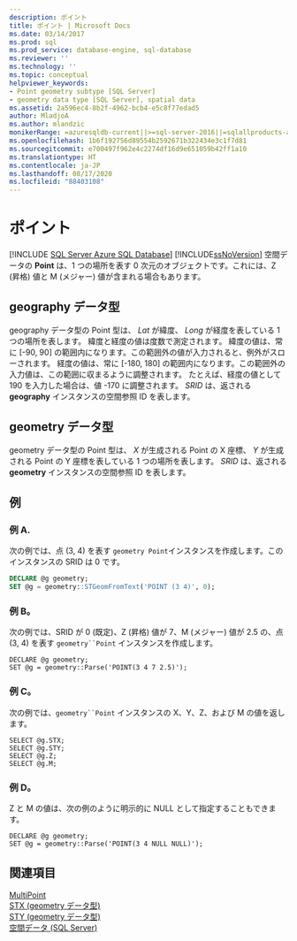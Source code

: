 ```yaml
---
description: ポイント
title: ポイント | Microsoft Docs
ms.date: 03/14/2017
ms.prod: sql
ms.prod_service: database-engine, sql-database
ms.reviewer: ''
ms.technology: ''
ms.topic: conceptual
helpviewer_keywords:
- Point geometry subtype [SQL Server]
- geometry data type [SQL Server], spatial data
ms.assetid: 2a596ec4-8b2f-4962-bcb4-e5c8f77edad5
author: MladjoA
ms.author: mlandzic
monikerRange: =azuresqldb-current||>=sql-server-2016||=sqlallproducts-allversions||>=sql-server-linux-2017||=azuresqldb-mi-current
ms.openlocfilehash: 1b6f192756d89554b2592671b322434e3c1f7d81
ms.sourcegitcommit: e700497f962e4c2274df16d9e651059b42ff1a10
ms.translationtype: HT
ms.contentlocale: ja-JP
ms.lasthandoff: 08/17/2020
ms.locfileid: "88403108"
---
```

# <a name="point"></a>ポイント
[!INCLUDE [SQL Server Azure SQL Database](../../includes/applies-to-version/sql-asdb.md)]
  [!INCLUDE[ssNoVersion](../../includes/ssnoversion-md.md)] 空間データの **Point** は、1 つの場所を表す 0 次元のオブジェクトです。これには、Z (昇格) 値と M (メジャー) 値が含まれる場合もあります。  
  
## <a name="geography-data-type"></a>geography データ型  
 geography データ型の Point 型は、 *Lat* が緯度、 *Long* が経度を表している 1 つの場所を表します。 緯度と経度の値は度数で測定されます。 緯度の値は、常に [-90, 90] の範囲内になります。この範囲外の値が入力されると、例外がスローされます。 経度の値は、常に [-180, 180] の範囲内になります。この範囲外の入力値は、この範囲に収まるように調整されます。 たとえば、経度の値として 190 を入力した場合は、値 -170 に調整されます。 *SRID* は、返される **geography** インスタンスの空間参照 ID を表します。  
  
## <a name="geometry-data-type"></a>geometry データ型  
 geometry データ型の Point 型は、 *X* が生成される Point の X 座標、 *Y* が生成される Point の Y 座標を表している 1 つの場所を表します。 *SRID* は、返される **geometry** インスタンスの空間参照 ID を表します。  
  
## <a name="examples"></a>例  
### <a name="example-a"></a>例 A.
次の例では、点 (3, 4) を表す `geometry Point`インスタンスを作成します。このインスタンスの SRID は 0 です。  
  
```sql  
DECLARE @g geometry;  
SET @g = geometry::STGeomFromText('POINT (3 4)', 0);  
```  
  
### <a name="example-b"></a>例 B。
次の例では、SRID が 0 (既定)、Z (昇格) 値が 7、M (メジャー) 値が 2.5 の、点 (3, 4) を表す `geometry``Point` インスタンスを作成します。  
  
```  
DECLARE @g geometry;  
SET @g = geometry::Parse('POINT(3 4 7 2.5)');  
```  
  
### <a name="example-c"></a>例 C。
次の例では、`geometry``Point` インスタンスの X、Y、Z、および M の値を返します。  
  
```  
SELECT @g.STX;  
SELECT @g.STY;  
SELECT @g.Z;  
SELECT @g.M;  
```  
  
### <a name="example-d"></a>例 D。
Z と M の値は、次の例のように明示的に NULL として指定することもできます。  
  
```  
DECLARE @g geometry;  
SET @g = geometry::Parse('POINT(3 4 NULL NULL)');  
```  
  
## <a name="see-also"></a>関連項目  
 [MultiPoint](../../relational-databases/spatial/multipoint.md)   
 [STX &#40;geometry データ型&#41;](../../t-sql/spatial-geometry/stx-geometry-data-type.md)   
 [STY &#40;geometry データ型&#41;](../../t-sql/spatial-geometry/sty-geometry-data-type.md)   
 [空間データ &#40;SQL Server&#41;](../../relational-databases/spatial/spatial-data-sql-server.md)  
  
  
